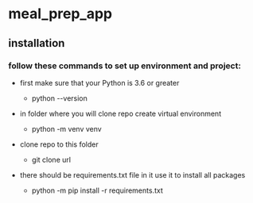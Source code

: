 # meal_prep_app
## installation
### follow these commands to set up environment and project:
* first make sure that your Python is 3.6 or greater
  * python --version
  
* in folder where you will clone repo create virtual environment
    * python -m venv venv
    
* clone repo to this folder
    * git clone url
    
* there should be requirements.txt file in it use it to install all packages
    * python -m pip install -r requirements.txt